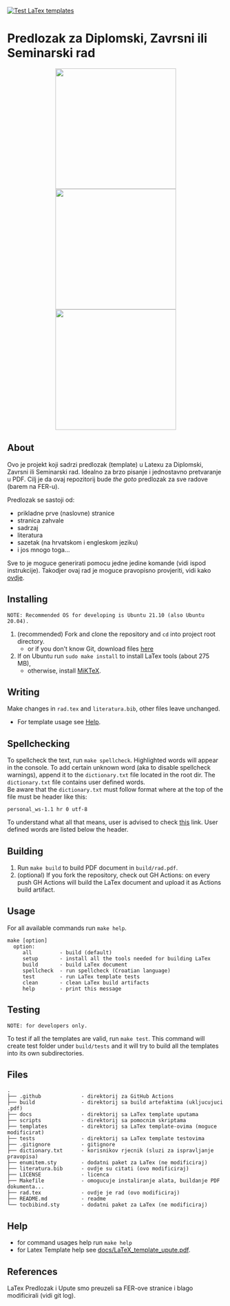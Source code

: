 [![Test LaTex templates](https://github.com/IvanVnucec/predlozak-za-diplomski-zavrsni-ili-seminarski-rad/actions/workflows/test_latex_templates.yml/badge.svg)](https://github.com/IvanVnucec/predlozak-za-diplomski-zavrsni-ili-seminarski-rad/actions/workflows/test_latex_templates.yml)

# Predlozak za Diplomski, Zavrsni ili Seminarski rad

<p align="middle">
  <img src=".github/misc/dipl.png" height="280"/>
  <img src=".github/misc/zavr.png" height="280" /> 
  <img src=".github/misc/sem.png"  height="280" />
</p>

## About
Ovo je projekt koji sadrzi predlozak (template) u Latexu za Diplomski, Zavrsni ili Seminarski rad.
Idealno za brzo pisanje i jednostavno pretvaranje u PDF. Cilj je da ovaj repozitorij bude _the goto_
predlozak za sve radove (barem na FER-u).

Predlozak se sastoji od:
- prikladne prve (naslovne) stranice
- stranica zahvale
- sadrzaj
- literatura
- sazetak (na hrvatskom i engleskom jeziku)
- i jos mnogo toga...

Sve to je moguce generirati pomocu jedne jedine komande (vidi ispod instrukcije). Takodjer
ovaj rad je moguce pravopisno provjeriti, vidi kako [ovdje](#spellchecking).

## Installing
```
NOTE: Recommended OS for developing is Ubuntu 21.10 (also Ubuntu 20.04).
```
1. (recommended) Fork and clone the repository and `cd` into project root directory.
    - or if you don't know Git, download files [here](https://github.com/IvanVnucec/predlozak-za-diplomski-zavrsni-ili-seminarski-rad/archive/refs/heads/master.zip)
2. If on Ubuntu run `sudo make install` to install LaTex tools (about 275 MB), 
    - otherwise, install [MiKTeX](https://miktex.org/).

## Writing
Make changes in `rad.tex` and `literatura.bib`, other files leave unchanged. 
- For template usage see [Help](#help).

## Spellchecking
To spellcheck the text, run `make spellcheck`. Highlighted words will appear in
the console. To add certain unknown word (aka to disable spellcheck warnings), 
append it to the `dictionary.txt` file located in the root dir. The `dictionary.txt`
file contains user defined words.  
Be aware that the `dictionary.txt` must follow format where at the top of the file 
must be header like this:
```
personal_ws-1.1 hr 0 utf-8
```
To understand what all that means, user is advised to check [this](http://aspell.net/man-html/Format-of-the-Personal-and-Replacement-Dictionaries.html) link.
User defined words are listed below the header.

## Building
1. Run `make build` to build PDF document in `build/rad.pdf`.
2. (optional) If you fork the repository, check out GH Actions: on every push
GH Actions will build the LaTex document and upload it as Actions build artifact.

## Usage
For all available commands run `make help`.
```
make [option]
  option:
     all         - build (default)
     setup       - install all the tools needed for building LaTex
     build       - build LaTex document
     spellcheck  - run spellcheck (Croatian language)
     test        - run LaTex template tests
     clean       - clean LaTex build artifacts
     help        - print this message
```

## Testing
```
NOTE: for developers only.
```
To test if all the templates are valid, run `make test`. This command will create test folder under `build/tests` and it
will try to build all the templates into its own subdirectories.

## Files
```
.
├── .github             - direktorij za GitHub Actions
├── build               - direktorij sa build artefaktima (ukljucujuci .pdf)
├── docs                - direktorij sa LaTex template uputama
├── scripts             - direktorij sa pomocnim skriptama
├── templates           - direktorij sa LaTex template-ovima (moguce modificirat) 
├── tests               - direktorij sa LaTex template testovima 
├── .gitignore          - gitignore 
├── dictionary.txt      - korisnikov rjecnik (sluzi za ispravljanje pravopisa) 
├── enumitem.sty        - dodatni paket za LaTex (ne modificiraj)
├── literatura.bib      - ovdje su citati (ovo modificiraj)
├── LICENSE             - licenca
├── Makefile            - omogucuje instaliranje alata, buildanje PDF dokumenta...
├── rad.tex             - ovdje je rad (ovo modificiraj)
├── README.md           - readme
└── tocbibind.sty       - dodatni paket za LaTex (ne modificiraj)
```

## Help
- for command usages help run `make help`
- for Latex Template help see [docs/LaTeX_template_upute.pdf](docs/LaTeX_template_upute.pdf).

## References
LaTex Predlozak i Upute smo preuzeli sa FER-ove stranice i blago modificirali (vidi git log).
